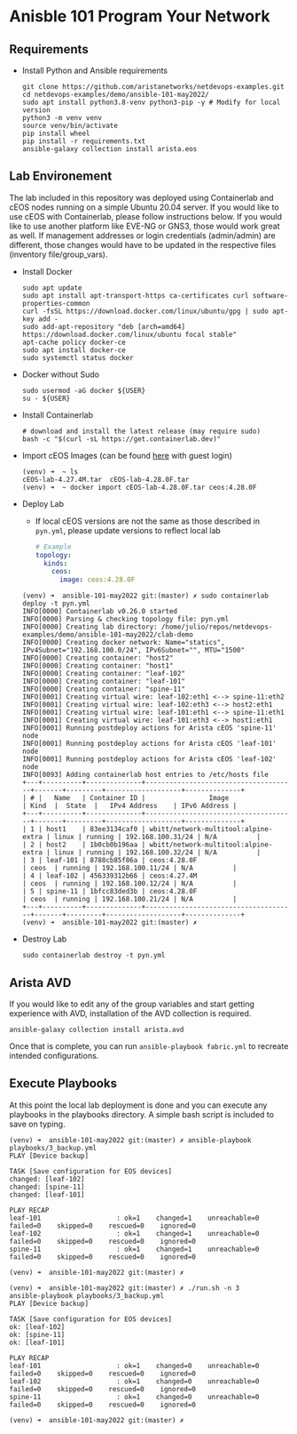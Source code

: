 # Anisble 101 Program Your Network

## Requirements

- Install Python and Ansible requirements

  ```shell
  git clone https://github.com/aristanetworks/netdevops-examples.git
  cd netdevops-examples/demo/ansible-101-may2022/
  sudo apt install python3.8-venv python3-pip -y # Modify for local version
  python3 -m venv venv
  source venv/bin/activate
  pip install wheel
  pip install -r requirements.txt
  ansible-galaxy collection install arista.eos
  ```

## Lab Environement

The lab included in this repository was deployed using Containerlab and cEOS nodes running on a simple Ubuntu 20.04 server. If you would like to use cEOS with Containerlab, please follow instructions below. If you would like to use another platform like EVE-NG or GNS3, those would work great as well. If management addresses or login credentials (admin/admin) are different, those changes would have to be updated in the respective files (inventory file/group_vars).

- Install Docker

  ```shell
  sudo apt update
  sudo apt install apt-transport-https ca-certificates curl software-properties-common
  curl -fsSL https://download.docker.com/linux/ubuntu/gpg | sudo apt-key add -
  sudo add-apt-repository "deb [arch=amd64] https://download.docker.com/linux/ubuntu focal stable"
  apt-cache policy docker-ce
  sudo apt install docker-ce
  sudo systemctl status docker
  ```

- Docker without Sudo

  ```shell
  sudo usermod -aG docker ${USER}
  su - ${USER}
  ```

- Install Containerlab

  ```shell
  # download and install the latest release (may require sudo)
  bash -c "$(curl -sL https://get.containerlab.dev)"
  ```

- Import cEOS Images (can be found [here](https://www.arista.com/en/support/software-download) with guest login)

  ```shell
  (venv) ➜  ~ ls
  cEOS-lab-4.27.4M.tar  cEOS-lab-4.28.0F.tar
  (venv) ➜  ~ docker import cEOS-lab-4.28.0F.tar ceos:4.28.0F
  ```

- Deploy Lab

  - If local cEOS versions are not the same as those described in `pyn.yml`, please update versions to reflect local lab
    ```yml
    # Example
    topology:
      kinds:
        ceos:
          image: ceos:4.28.0F
    ```

  ```shell
  (venv) ➜  ansible-101-may2022 git:(master) ✗ sudo containerlab deploy -t pyn.yml 
  INFO[0000] Containerlab v0.26.0 started                 
  INFO[0000] Parsing & checking topology file: pyn.yml    
  INFO[0000] Creating lab directory: /home/julio/repos/netdevops-examples/demo/ansible-101-may2022/clab-demo 
  INFO[0000] Creating docker network: Name="statics", IPv4Subnet="192.168.100.0/24", IPv6Subnet="", MTU="1500" 
  INFO[0000] Creating container: "host2"                  
  INFO[0000] Creating container: "host1"                  
  INFO[0000] Creating container: "leaf-102"               
  INFO[0000] Creating container: "leaf-101"               
  INFO[0000] Creating container: "spine-11"               
  INFO[0001] Creating virtual wire: leaf-102:eth1 <--> spine-11:eth2 
  INFO[0001] Creating virtual wire: leaf-102:eth3 <--> host2:eth1 
  INFO[0001] Creating virtual wire: leaf-101:eth1 <--> spine-11:eth1 
  INFO[0001] Creating virtual wire: leaf-101:eth3 <--> host1:eth1 
  INFO[0001] Running postdeploy actions for Arista cEOS 'spine-11' node 
  INFO[0001] Running postdeploy actions for Arista cEOS 'leaf-101' node 
  INFO[0001] Running postdeploy actions for Arista cEOS 'leaf-102' node 
  INFO[0093] Adding containerlab host entries to /etc/hosts file 
  +---+----------+--------------+--------------------------------------+-------+---------+-------------------+--------------+
  | # |   Name   | Container ID |                Image                 | Kind  |  State  |   IPv4 Address    | IPv6 Address |
  +---+----------+--------------+--------------------------------------+-------+---------+-------------------+--------------+
  | 1 | host1    | 83ee3134caf0 | wbitt/network-multitool:alpine-extra | linux | running | 192.168.100.31/24 | N/A          |
  | 2 | host2    | 1b0cb0b196aa | wbitt/network-multitool:alpine-extra | linux | running | 192.168.100.32/24 | N/A          |
  | 3 | leaf-101 | 8788cb85f86a | ceos:4.28.0F                         | ceos  | running | 192.168.100.11/24 | N/A          |
  | 4 | leaf-102 | 456339312b66 | ceos:4.27.4M                         | ceos  | running | 192.168.100.12/24 | N/A          |
  | 5 | spine-11 | 1bfcc83ded3b | ceos:4.28.0F                         | ceos  | running | 192.168.100.21/24 | N/A          |
  +---+----------+--------------+--------------------------------------+-------+---------+-------------------+--------------+
  (venv) ➜  ansible-101-may2022 git:(master) ✗ 
  ```

- Destroy Lab

  ```shell
  sudo containerlab destroy -t pyn.yml
  ```

## Arista AVD

If you would like to edit any of the group variables and start getting experience with AVD, installation of the AVD collection is required.

```shell
ansible-galaxy collection install arista.avd
```

Once that is complete, you can run `ansible-playbook fabric.yml` to recreate intended configurations.

## Execute Playbooks

At this point the local lab deployment is done and you can execute any playbooks in the playbooks directory. A simple bash script is included to save on typing. 

```shell
(venv) ➜  ansible-101-may2022 git:(master) ✗ ansible-playbook playbooks/3_backup.yml 
PLAY [Device backup]

TASK [Save configuration for EOS devices]
changed: [leaf-102]
changed: [spine-11]
changed: [leaf-101]

PLAY RECAP 
leaf-101                   : ok=1    changed=1    unreachable=0    failed=0    skipped=0    rescued=0    ignored=0   
leaf-102                   : ok=1    changed=1    unreachable=0    failed=0    skipped=0    rescued=0    ignored=0   
spine-11                   : ok=1    changed=1    unreachable=0    failed=0    skipped=0    rescued=0    ignored=0   

(venv) ➜  ansible-101-may2022 git:(master) ✗
```

```shell
(venv) ➜  ansible-101-may2022 git:(master) ✗ ./run.sh -n 3
ansible-playbook playbooks/3_backup.yml
PLAY [Device backup]

TASK [Save configuration for EOS devices]
ok: [leaf-102]
ok: [spine-11]
ok: [leaf-101]

PLAY RECAP
leaf-101                   : ok=1    changed=0    unreachable=0    failed=0    skipped=0    rescued=0    ignored=0   
leaf-102                   : ok=1    changed=0    unreachable=0    failed=0    skipped=0    rescued=0    ignored=0   
spine-11                   : ok=1    changed=0    unreachable=0    failed=0    skipped=0    rescued=0    ignored=0   

(venv) ➜  ansible-101-may2022 git:(master) ✗
```